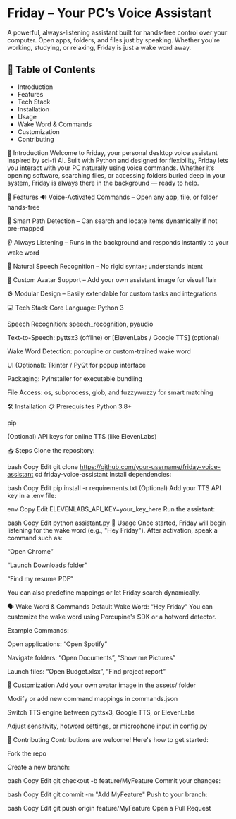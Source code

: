 <h1>Friday – Your PC’s Voice Assistant</h1>
A powerful, always-listening assistant built for hands-free control over your computer. Open apps, folders, and files just by speaking. Whether you're working, studying, or relaxing, Friday is just a wake word away.

<h2>🚀 Table of Contents</h2>
<ul>
<li>Introduction</li>

<li>Features</li>

<li>Tech Stack</li>

<li>Installation</li>

<li>Usage</li>

<li>Wake Word & Commands</li>

<li>Customization</li>

<li>Contributing</li>
</ul>

📖 Introduction
Welcome to Friday, your personal desktop voice assistant inspired by sci-fi AI. Built with Python and designed for flexibility, Friday lets you interact with your PC naturally using voice commands. Whether it’s opening software, searching files, or accessing folders buried deep in your system, Friday is always there in the background — ready to help.

🌟 Features
🔊 Voice-Activated Commands – Open any app, file, or folder hands-free

🧠 Smart Path Detection – Can search and locate items dynamically if not pre-mapped

👂 Always Listening – Runs in the background and responds instantly to your wake word

💬 Natural Speech Recognition – No rigid syntax; understands intent

🎨 Custom Avatar Support – Add your own assistant image for visual flair

⚙️ Modular Design – Easily extendable for custom tasks and integrations

💻 Tech Stack
Core Language: Python 3

Speech Recognition: speech_recognition, pyaudio

Text-to-Speech: pyttsx3 (offline) or [ElevenLabs / Google TTS] (optional)

Wake Word Detection: porcupine or custom-trained wake word

UI (Optional): Tkinter / PyQt for popup interface

Packaging: PyInstaller for executable bundling

File Access: os, subprocess, glob, and fuzzywuzzy for smart matching

🛠 Installation
📋 Prerequisites
Python 3.8+

pip

(Optional) API keys for online TTS (like ElevenLabs)

📥 Steps
Clone the repository:

bash
Copy
Edit
git clone https://github.com/your-username/friday-voice-assistant
cd friday-voice-assistant
Install dependencies:

bash
Copy
Edit
pip install -r requirements.txt
(Optional) Add your TTS API key in a .env file:

env
Copy
Edit
ELEVENLABS_API_KEY=your_key_here
Run the assistant:

bash
Copy
Edit
python assistant.py
🧪 Usage
Once started, Friday will begin listening for the wake word (e.g., "Hey Friday").
After activation, speak a command such as:

“Open Chrome”

“Launch Downloads folder”

“Find my resume PDF”

You can also predefine mappings or let Friday search dynamically.

🗣️ Wake Word & Commands
Default Wake Word: “Hey Friday”
You can customize the wake word using Porcupine's SDK or a hotword detector.

Example Commands:

Open applications: “Open Spotify”

Navigate folders: “Open Documents”, “Show me Pictures”

Launch files: “Open Budget.xlsx”, “Find project report”

🎨 Customization
Add your own avatar image in the assets/ folder

Modify or add new command mappings in commands.json

Switch TTS engine between pyttsx3, Google TTS, or ElevenLabs

Adjust sensitivity, hotword settings, or microphone input in config.py

🤝 Contributing
Contributions are welcome! Here's how to get started:

Fork the repo

Create a new branch:

bash
Copy
Edit
git checkout -b feature/MyFeature
Commit your changes:

bash
Copy
Edit
git commit -m "Add MyFeature"
Push to your branch:

bash
Copy
Edit
git push origin feature/MyFeature
Open a Pull Request
